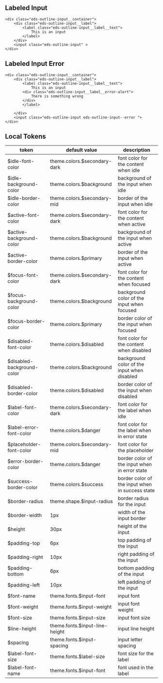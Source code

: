 ## Labeled Input

```interactive
<div class="eds-outline-input__container">
    <div class="eds-outline-input__label">
        <label class="eds-outline-input__label__text">
            This is an input
        </label>
    </div>
    <input class="eds-outline-input" >
</div>
```

## Labeled Input Error

```interactive
<div class="eds-outline-input__container">
    <div class="eds-outline-input__label">
        <label class="eds-outline-input__label__text">
            This is an input
        <div class="eds-outline-input__label__error-alert">
            There is something wrong
        </div>
        </label>
        
    </div>
    <input class="eds-outline-input eds-outline-input--error ">
</div>
```

## Local Tokens
 
| token | default value | description |
| -------------------------- | --------------------- | ------------ |
| $idle-font-color           | theme.colors.$secondary-dark | font color for the content when idle |
| $idle-background-color     | theme.colors.$background | background of the input when idle |
| $idle-border-color         | theme.colors.$secondary-mid | border of the input when idle |
| $active-font-color         | theme.colors.$secondary-dark | font color for the content when active |
| $active-background-color   | theme.colors.$background | background of the input when active |
| $active-border-color       | theme.colors.$primary | border of the input when active |
| $focus-font-color          | theme.colors.$secondary-dark | font color for the content when focused |
| $focus-background-color    | theme.colors.$background | background color of the input when focused|
| $focus-border-color        | theme.colors.$primary | border color of the input when focused |
| $disabled-font-color       | theme.colors.$disabled | font color for the content when disabled |
| $disabled-background-color | theme.colors.$background | background color of the input when disabled  |
| $disabled-border-color     | theme.colors.$disabled | border color of the input when disabled |
| $label-font-color          | theme.colors.$secondary-dark | font color for the label when idle |
| $label-error-font-color    | theme.colors.$danger | font color for the label when in error state |
| $placeholder-font-color    | theme.colors.$secondary-mid | font color for the placeholder |
| $error-border-color        | theme.colors.$danger | border color of the input when in error state |
| $success-border-color      | theme.colors.$success | border color of the input when in success state |
| $border-radius             | theme.shape.$input-radius | border radius for the input |
| $border-width              | 1px | width of the input border |
| $height                    | 30px | height of the input |
| $padding-top               | 6px | top padding of the input |
| $padding-right             | 10px | right padding of the input |
| $padding-bottom            | 6px | bottom padding of the input |
| $padding-left              | 10px | left padding of the input |
| $font-name                 | theme.fonts.$input-font | input font |
| $font-weight               | theme.fonts.$input-weight | input font weight |
| $font-size                 | theme.fonts.$input-size | input font size |
| $line-height               | theme.fonts.$input-line-height | input line height |
| $spacing                   | theme.fonts.$input-spacing | input letter spacing |
| $label-font-size           | theme.fonts.$label-size | font size for the label |
| $label-font-name           | theme.fonts.$input-font | font used in the label |